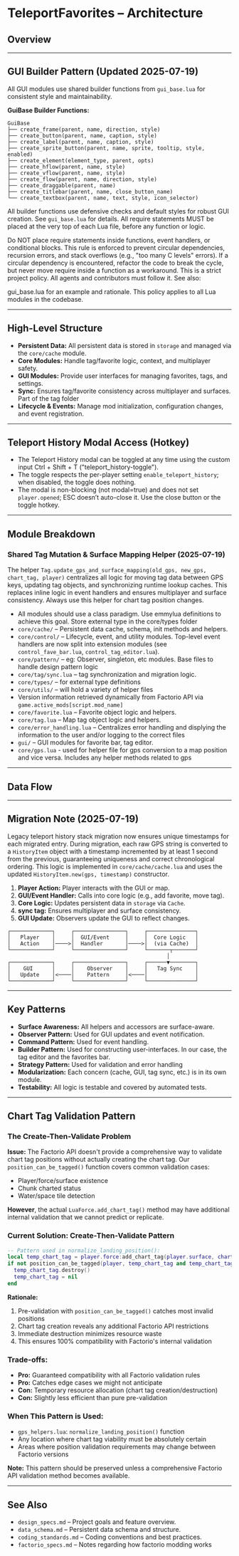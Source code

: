 # TeleportFavorites – Architecture
## Overview

---

## GUI Builder Pattern (Updated 2025-07-19)
All GUI modules use shared builder functions from `gui_base.lua` for consistent style and maintainability.

**GuiBase Builder Functions:**
```
GuiBase
├── create_frame(parent, name, direction, style)
├── create_button(parent, name, caption, style)
├── create_label(parent, name, caption, style)
├── create_sprite_button(parent, name, sprite, tooltip, style, enabled)
├── create_element(element_type, parent, opts)
├── create_hflow(parent, name, style)
├── create_vflow(parent, name, style)
├── create_flow(parent, name, direction, style)
├── create_draggable(parent, name)
├── create_titlebar(parent, name, close_button_name)
└── create_textbox(parent, name, text, style, icon_selector)
```
All builder functions use defensive checks and default styles for robust GUI creation. See `gui_base.lua` for details.
All require statements MUST be placed at the very top of each Lua file, before any function or logic.

Do NOT place require statements inside functions, event handlers, or conditional blocks.
This rule is enforced to prevent circular dependencies, recursion errors, and stack overflows (e.g., "too many C levels" errors).
If a circular dependency is encountered, refactor the code to break the cycle, but never move require inside a function as a workaround.
This is a strict project policy. All agents and contributors must follow it.
See also:

gui_base.lua for an example and rationale.
This policy applies to all Lua modules in the codebase.

---

## High-Level Structure
- **Persistent Data:** All persistent data is stored in `storage` and managed via the `core/cache` module.
- **Core Modules:** Handle tag/favorite logic, context, and multiplayer safety.
- **GUI Modules:** Provide user interfaces for managing favorites, tags, and settings.
- **Sync:** Ensures tag/favorite consistency across multiplayer and surfaces. Part of the tag folder
- **Lifecycle & Events:** Manage mod initialization, configuration changes, and event registration.

---

## Teleport History Modal Access (Hotkey)
- The Teleport History modal can be toggled at any time using the custom input Ctrl + Shift + T ("teleport_history-toggle").
- The toggle respects the per-player setting `enable_teleport_history`; when disabled, the toggle does nothing.
- The modal is non-blocking (not modal=true) and does not set `player.opened`; ESC doesn’t auto-close it. Use the close button or the toggle hotkey.

---

## Module Breakdown
### Shared Tag Mutation & Surface Mapping Helper (2025-07-19)
The helper `Tag.update_gps_and_surface_mapping(old_gps, new_gps, chart_tag, player)` centralizes all logic for moving tag data between GPS keys, updating tag objects, and synchronizing runtime lookup caches. This replaces inline logic in event handlers and ensures multiplayer and surface consistency. Always use this helper for chart tag position changes.
- All modules should use a class paradigm. Use emmylua definitions to achieve this goal. Store external type in the core/types folder
- `core/cache/` – Persistent data cache, schema, init methods and helpers.
- `core/control/` – Lifecycle, event, and utility modules. Top-level event handlers are now split into extension modules (see `control_fave_bar.lua`, `control_tag_editor.lua`).
- `core/pattern/` – eg: Observer, singleton, etc modules. Base files to handle design pattern logic
- `core/tag/sync.lua` – tag synchronization and migration logic.
- `core/types/` – for external type definitions
- `core/utils/` – will hold a variety of helper files
- Version information retrieved dynamically from Factorio API via `game.active_mods[script.mod_name]`
- `core/favorite.lua` – Favorite object logic and helpers.
- `core/tag.lua` – Map tag object logic and helpers.
- `core/error_handling.lua` – Centralizes error handling and displying the information to the user and/or logging to the correct files
- `gui/` – GUI modules for favorite bar, tag editor.
- `core/gps.lua` - used for helper file for gps conversion to a map position and vice versa. Includes any helper methods related to gps

---

## Data Flow

---

## Migration Note (2025-07-19)
Legacy teleport history stack migration now ensures unique timestamps for each migrated entry. During migration, each raw GPS string is converted to a `HistoryItem` object with a timestamp incremented by at least 1 second from the previous, guaranteeing uniqueness and correct chronological ordering. This logic is implemented in `core/cache/cache.lua` and uses the updated `HistoryItem.new(gps, timestamp)` constructor.
1. **Player Action:** Player interacts with the GUI or map.
2. **GUI/Event Handler:** Calls into core logic (e.g., add favorite, move tag). 
3. **Core Logic:** Updates persistent data in `storage` via `Cache`.
4. **sync tag:** Ensures multiplayer and surface consistency.
5. **GUI Update:** Observers update the GUI to reflect changes.

```
┌─────────────┐     ┌────────────────┐     ┌───────────────┐
│   Player    │     │  GUI/Event     │     │  Core Logic   │
│   Action    │────>│  Handler       │────>│  (via Cache)  │
└─────────────┘     └────────────────┘     └───────┬───────┘
                                                  │
┌─────────────┐     ┌────────────────┐     ┌──────▼────────┐
│    GUI      │     │    Observer    │     │   Tag Sync    │
│   Update    │<────│    Pattern     │<────│               │
└─────────────┘     └────────────────┘     └───────────────┘
```

---

## Key Patterns
- **Surface Awareness:** All helpers and accessors are surface-aware.
- **Observer Pattern:** Used for GUI updates and event notification.
- **Command Pattern:** Used for event handling.
- **Builder Pattern:** Used for constructing user-interfaces. In our case, the tag editor and the favorites bar.
- **Strategy Pattern:** Used for validation and error handling
- **Modularization:** Each concern (cache, GUI, tag sync, etc.) is in its own module.
- **Testability:** All logic is testable and covered by automated tests.

---

## Chart Tag Validation Pattern

### The Create-Then-Validate Problem

**Issue:** The Factorio API doesn't provide a comprehensive way to validate chart tag positions without actually creating the chart tag. Our `position_can_be_tagged()` function covers common validation cases:
- Player/force/surface existence
- Chunk charted status
- Water/space tile detection

**However**, the actual `LuaForce.add_chart_tag()` method may have additional internal validation that we cannot predict or replicate.

### Current Solution: Create-Then-Validate Pattern

```lua
-- Pattern used in normalize_landing_position():
local temp_chart_tag = player.force:add_chart_tag(player.surface, chart_tag_spec)
if not position_can_be_tagged(player, temp_chart_tag and temp_chart_tag.position or nil) then
  temp_chart_tag.destroy()
  temp_chart_tag = nil
end
```

**Rationale:**
1. Pre-validation with `position_can_be_tagged()` catches most invalid positions
2. Chart tag creation reveals any additional Factorio API restrictions
3. Immediate destruction minimizes resource waste
4. This ensures 100% compatibility with Factorio's internal validation

### Trade-offs:
- **Pro:** Guaranteed compatibility with all Factorio validation rules
- **Pro:** Catches edge cases we might not anticipate
- **Con:** Temporary resource allocation (chart tag creation/destruction)
- **Con:** Slightly less efficient than pure pre-validation

### When This Pattern is Used:
- `gps_helpers.lua`: `normalize_landing_position()` function
- Any location where chart tag viability must be absolutely certain
- Areas where position validation requirements may change between Factorio versions

**Note:** This pattern should be preserved unless a comprehensive Factorio API validation method becomes available.

---

## See Also
- `design_specs.md` – Project goals and feature overview.
- `data_schema.md` – Persistent data schema and structure.
- `coding_standards.md` – Coding conventions and best practices.
- `factorio_specs.md` – Notes regarding how factorio modding works

